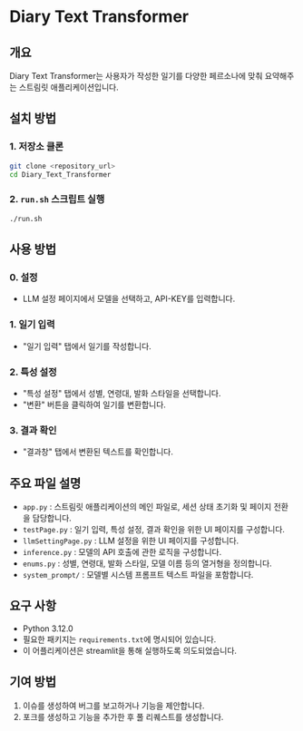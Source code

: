 # Diary Text Transformer

## 개요
Diary Text Transformer는 사용자가 작성한 일기를 다양한 페르소나에 맞춰 요약해주는 스트림릿 애플리케이션입니다.

## 설치 방법

### 1. 저장소 클론

``` sh
git clone <repository_url>
cd Diary_Text_Transformer
```

### 2. `run.sh` 스크립트 실행

``` sh
./run.sh
```

## 사용 방법

### 0. 설정
- LLM 설정 페이지에서 모델을 선택하고, API-KEY를 입력합니다.

### 1. 일기 입력
- "일기 입력" 탭에서 일기를 작성합니다.

### 2. 특성 설정
- "특성 설정" 탭에서 성별, 연령대, 발화 스타일을 선택합니다.
- "변환" 버튼을 클릭하여 일기를 변환합니다.

### 3. 결과 확인
- "결과창" 탭에서 변환된 텍스트를 확인합니다.


## 주요 파일 설명


- `app.py` : 스트림릿 애플리케이션의 메인 파일로, 세션 상태 초기화 및 페이지 전환을 담당합니다.
- `testPage.py` : 일기 입력, 특성 설정, 결과 확인을 위한 UI 페이지를 구성합니다.
- `llmSettingPage.py` : LLM 설정을 위한 UI 페이지를 구성합니다.
- `inference.py` : 모델의 API 호출에 관한 로직을 구성합니다.
- `enums.py` : 성별, 연령대, 발화 스타일, 모델 이름 등의 열거형을 정의합니다.
- `system_prompt/` : 모델별 시스템 프롬프트 텍스트 파일을 포함합니다.

## 요구 사항
- Python 3.12.0
- 필요한 패키지는 `requirements.txt`에 명시되어 있습니다.
- 이 어플리케이션은 streamlit을 통해 실행하도록 의도되었습니다.

## 기여 방법
1. 이슈를 생성하여 버그를 보고하거나 기능을 제안합니다.
2. 포크를 생성하고 기능을 추가한 후 풀 리퀘스트를 생성합니다.
